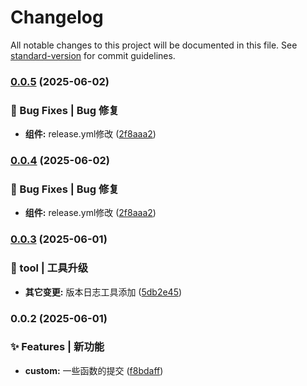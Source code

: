 # Changelog

All notable changes to this project will be documented in this file. See [standard-version](https://github.com/conventional-changelog/standard-version) for commit guidelines.

### [0.0.5](https://github.com/jcz-sudo4770/mianshi/compare/v0.0.8...v0.0.5) (2025-06-02)


### 🐛 Bug Fixes | Bug 修复

* **组件:** release.yml修改 ([2f8aaa2](https://github.com/jcz-sudo4770/mianshi/commit/2f8aaa274307d893bcdfe72637c6bf1625e53ae8))

### [0.0.4](https://github.com/jcz-sudo4770/mianshi/compare/v0.0.8...v0.0.4) (2025-06-02)


### 🐛 Bug Fixes | Bug 修复

* **组件:** release.yml修改 ([2f8aaa2](https://github.com/jcz-sudo4770/mianshi/commit/2f8aaa274307d893bcdfe72637c6bf1625e53ae8))

### [0.0.3](https://github.com/jcz-sudo4770/mianshi/compare/v0.0.2...v0.0.3) (2025-06-01)


### 🚀 tool | 工具升级

* **其它变更:** 版本日志工具添加 ([5db2e45](https://github.com/jcz-sudo4770/mianshi/commit/5db2e4581002adff6253a499509e9da468c95fb5))

### 0.0.2 (2025-06-01)


### ✨ Features | 新功能

* **custom:** 一些函数的提交 ([f8bdaff](https://github.com/jcz-sudo4770/mianshi/commit/f8bdaffd860bba580d38421e0449fb1b2714bfe3))
